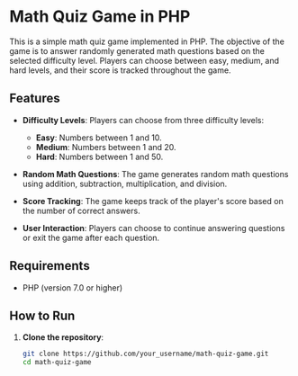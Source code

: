 # Math Quiz Game in PHP

This is a simple math quiz game implemented in PHP. The objective of the game is to answer randomly generated math questions based on the selected difficulty level. Players can choose between easy, medium, and hard levels, and their score is tracked throughout the game.

## Features

- **Difficulty Levels**: Players can choose from three difficulty levels:
  - **Easy**: Numbers between 1 and 10.
  - **Medium**: Numbers between 1 and 20.
  - **Hard**: Numbers between 1 and 50.
  
- **Random Math Questions**: The game generates random math questions using addition, subtraction, multiplication, and division.

- **Score Tracking**: The game keeps track of the player's score based on the number of correct answers.

- **User  Interaction**: Players can choose to continue answering questions or exit the game after each question.

## Requirements

- PHP (version 7.0 or higher)

## How to Run

1. **Clone the repository**:
   ```bash
   git clone https://github.com/your_username/math-quiz-game.git
   cd math-quiz-game
